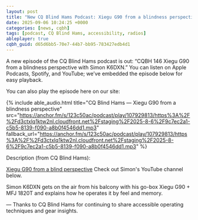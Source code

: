 ```yaml
---
layout: post
title: "New CQ Blind Hams Podcast: Xiegu G90 from a blindness perspective (CQBH 146)"
date: 2025-09-06 10:24:25 +0000
categories: [news, cqbh]
tags: [podcast, CQ Blind Hams, accessibility, radios]
ableplayer: true
cqbh_guid: d65d6bb5-70e7-44b7-bb95-783427edb4d1
---
```


A new episode of the CQ Blind Hams podcast is out: “CQBH 146 Xiegu G90 from a blindness perspective with Simon K6DXN.” You can listen on Apple Podcasts, Spotify, and YouTube; we’ve embedded the episode below for easy playback.

You can also play the episode here on our site:

{% include able_audio.html title="CQ Blind Hams — Xiegu G90 from a blindness perspective" src="https://anchor.fm/s/123c50ac/podcast/play/107929813/https%3A%2F%2Fd3ctxlq1ktw2nl.cloudfront.net%2Fstaging%2F2025-8-6%2F9c7ec2a1-c5b5-8139-f090-a8b0f4546dd1.mp3" fallback_url="https://anchor.fm/s/123c50ac/podcast/play/107929813/https%3A%2F%2Fd3ctxlq1ktw2nl.cloudfront.net%2Fstaging%2F2025-8-6%2F9c7ec2a1-c5b5-8139-f090-a8b0f4546dd1.mp3" %}

Description (from CQ Blind Hams):

<p><a href="https://www.youtube.com/@k6dxnparksinthedark">Xiegu G90 from a blind perspective</a> Check out Simon's YouTube channel below.</p>
<p>Simon K6DXN gets on the air from his balcony with his go-box Xiegu G90 + MFJ 1820T and explains how he operates it by feel and memory.</p>

— Thanks to CQ Blind Hams for continuing to share accessible operating techniques and gear insights.
